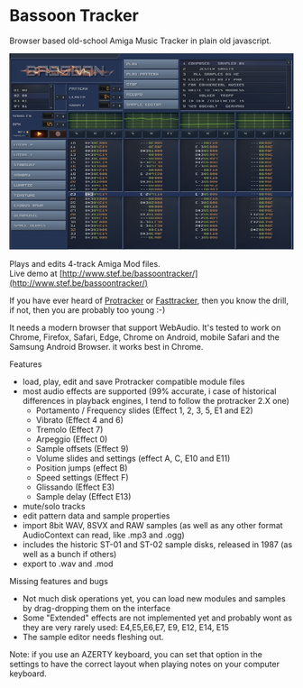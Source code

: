 # Bassoon Tracker

Browser based old-school Amiga Music Tracker in plain old javascript.

![Bassoon Tracker](./skin/screenshot.png?raw=true)

Plays and edits 4-track Amiga Mod files.  
Live demo at [http://www.stef.be/bassoontracker/](http://www.stef.be/bassoontracker/)

If you have ever heard of [Protracker](https://en.wikipedia.org/wiki/Protracker) or [Fasttracker](https://en.wikipedia.org/wiki/FastTracker_2), then you know the drill,   
if not, then you are probably too young :-)

It needs a modern browser that support WebAudio.
It's tested to work on Chrome, Firefox, Safari, Edge, Chrome on Android, mobile Safari and the Samsung Android Browser.
it works best in Chrome.

Features  
- load, play, edit and save Protracker compatible module files  
- most audio effects are supported (99% accurate, i case of historical differences in playback engines, I tend to follow the protracker 2.X one)
  - Portamento / Frequency slides (Effect 1, 2, 3, 5, E1 and E2)
  - Vibrato (Effect 4 and 6)
  - Tremolo (Effect 7)
  - Arpeggio (Effect 0)
  - Sample offsets (Effect 9)
  - Volume slides and settings (effect A, C, E10 and E11)
  - Position jumps (effect B)
  - Speed settings (Effect F) 
  - Glissando (Effect E3)
  - Sample delay (Effect E13)
- mute/solo tracks  
- edit pattern data and sample properties  
- import 8bit WAV, 8SVX and RAW samples (as well as any other format AudioContext can read, like .mp3 and .ogg) 
- includes the historic ST-01 and ST-02 sample disks, released in 1987 (as well as a bunch if others) 
- export to .wav and .mod

Missing features and bugs
 - Not much disk operations yet, you can load new modules and samples by drag-dropping them on the interface  
 - Some "Extended" effects are not implemented yet and probably wont as they are very rarely used: E4,E5,E6,E7, E9, E12, E14, E15  
 - The sample editor needs fleshing out.
 
Note: if you use an AZERTY keyboard, you can set that option in the settings to have the correct layout when playing notes on your computer keyboard.
